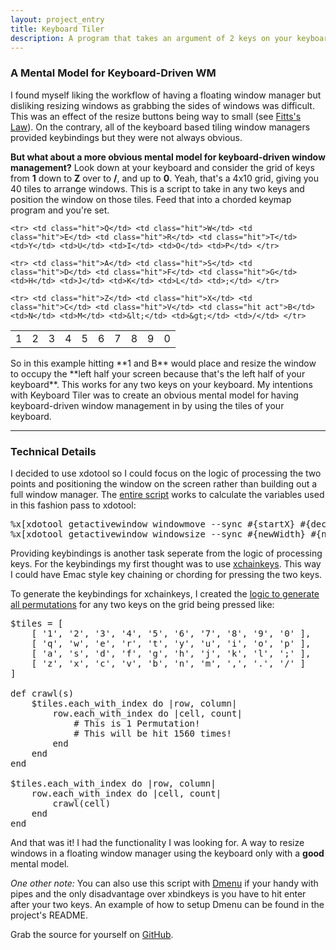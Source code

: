 ```yaml
---
layout: project_entry 
title: Keyboard Tiler
description: A program that takes an argument of 2 keys on your keyboard and places your window where those keys are represented on the tiles of your keyboard.
---
```


### A Mental Model for Keyboard-Driven WM
I found myself liking the workflow of having a floating window manager but disliking resizing windows as grabbing the sides of windows was difficult. This was an effect of the resize buttons being way to small (see [Fitts's Law](http://en.wikipedia.org/wiki/Fitts's_law)). On the contrary, all of the keyboard based tiling window managers provided keybindings but they were not always obvious.

**But what about a more obvious mental model for keyboard-driven window management?** Look down at your keyboard and consider the grid of keys from **1** down to **Z** over to **/**, and up to **0**. Yeah, that's a 4x10 grid, giving you 40 tiles to arrange windows. This is a script to take in any two keys and position the window on those tiles. Feed that into a chorded keymap program and you're set. 


<table id="keyboard">
	<tr> <td class="hit act">1</td> <td class="hit">2</td> <td class="hit">3</td> <td class="hit">4</td> <td class="hit">5</td> <td>6</td> <td>7</td> <td>8</td> <td>9</td> <td>0</td> </tr>

	<tr> <td class="hit">Q</td> <td class="hit">W</td> <td class="hit">E</td> <td class="hit">R</td> <td class="hit">T</td> <td>Y</td> <td>U</td> <td>I</td> <td>O</td> <td>P</td> </tr>

	<tr> <td class="hit">A</td> <td class="hit">S</td> <td class="hit">D</td> <td class="hit">F</td> <td class="hit">G</td> <td>H</td> <td>J</td> <td>K</td> <td>L</td> <td>;</td> </tr>

	<tr> <td class="hit">Z</td> <td class="hit">X</td> <td class="hit">C</td> <td class="hit">V</td> <td class="hit act">B</td> <td>N</td> <td>M</td> <td>&lt;</td> <td>&gt;</td> <td>/</td> </tr>
</table>
So in this example hitting **1 and B** would place and resize the window to occupy the **left half your screen because that's the left half of your keyboard**. This works for any two keys on your keyboard.  My intentions with Keyboard Tiler was to create an obvious mental model for having keyboard-driven window management in by using the tiles of your keyboard.

<hr class="dotted" />

### Technical Details 

I decided to use xdotool so I could focus on the logic of processing the two points and positioning the window on the screen rather than building out a full window manager. The [entire script](http://github.com/mil/keyboard-tiler/blob/master/keyboard-tiler.rb) works to calculate the variables used in this fashion pass to xdotool:

<pre class="sh_ruby">
%x[xdotool getactivewindow windowmove --sync #{startX} #{decorationsHeight + startY}]
%x[xdotool getactivewindow windowsize --sync #{newWidth} #{newHeight - (decorationsHeight * 2)}]
</pre>

Providing keybindings is another task seperate from the logic of processing keys. For the keybindings my first thought was to use [xchainkeys](http://code.google.com/p/xchainkeys). This way I could have Emac style key chaining or chording for pressing the two keys.

To generate the keybindings for xchainkeys, I created the [logic to generate all permutations](https://github.com/mil/keyboard-tiler/blob/master/utils/generate-xchains.rb) for any two keys on the grid being pressed like:

<pre class="sh_ruby">
$tiles = [
	[ '1', '2', '3', '4', '5', '6', '7', '8', '9', '0' ],
	[ 'q', 'w', 'e', 'r', 't', 'y', 'u', 'i', 'o', 'p' ],
	[ 'a', 's', 'd', 'f', 'g', 'h', 'j', 'k', 'l', ';' ],
	[ 'z', 'x', 'c', 'v', 'b', 'n', 'm', ',', '.', '/' ]
]

def crawl(s)
	$tiles.each_with_index do |row, column|
		row.each_with_index do |cell, count|	
			# This is 1 Permutation! 
			# This will be hit 1560 times!
		end
	end
end

$tiles.each_with_index do |row, column|
	row.each_with_index do |cell, count|
		crawl(cell)
	end
end
</pre>

And that was it! I had the functionality I was looking for. A way to resize windows in a floating window manager using the keyboard only with a **good** mental model. 

*One other note:* You can also use this script with [Dmenu](http://tools.suckless.org/dmenu/) if your handy with pipes and the only disadvantage over xbindkeys is you have to hit enter after your two keys. An example of how to setup Dmenu can be found in the project's README.


Grab the source for yourself on [GitHub](http://github.com/mil/keyboard-tiler).
